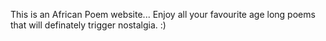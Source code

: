 This is an African Poem website... Enjoy all your favourite age long poems that will definately trigger nostalgia. :) 
